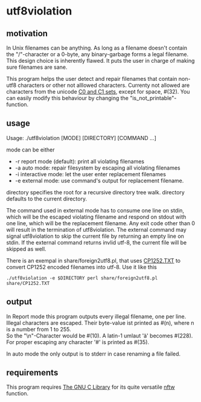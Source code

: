 utf8violation
=============

motivation
----------

In Unix filenames can be anything. 
As long as a filename doesn't contain the "/"-character or a 0-byte, any binary-garbage forms a legal filename.
This design choice is inherently flawed. It puts the user in charge of making sure filenames are sane.

This program helps the user detect and repair filenames that contain non-utf8 characters or other not alllowed characters.
Currenty not allowed are characters from the
unicode [C0 and C1 sets](https://en.wikipedia.org/wiki/C0_and_C1_control_codes), except for space, #(32).
You can easily modify this behaviour by changing the "is_not_printable"-function.


usage
-----

Usage: ./utf8violation [MODE] [DIRECTORY] [COMMAND ...]

mode can be either 
*  -r  report mode (default): print all violating filenames
*  -a  auto mode: repair filesystem by escaping all violating filenames
*  -i  interactive mode: let the user enter replacement filenames
*  -e  external mode: use command's output for replacement filename.

directory specifies the root for a recursive directory tree walk. 
directory defaults to the current directory.

The command used in external mode has to consume one line on stdin, which
will be the escaped violating filename and respond on stdout with
one line, which will be the replacement filename. Any exit code other than 0
will result in the termination of utf8violation.
The external command may signal utf8violation to skip the current file by
returning an empty line on stdin.
If the external command returns invlid utf-8, the current file will be skipped as well.

There is an exempal in share/foreign2utf8.pl, 
that uses [CP1252.TXT](ftp://ftp.unicode.org/Public/MAPPINGS/VENDORS/MICSFT/WINDOWS/CP1252.TXT)
to convert CP1252 encoded filenames into utf-8. 
Use it like this

    ./utf8violation -e $DIRECTORY perl share/foreign2utf8.pl share/CP1252.TXT


output
------

In Report mode this program outputs every illegal filename, one per line.
Illegal characters are escaped. Their byte-value ist printed as #(n), where n is a number from 1 to 255.  
So the "\n"-Character would be #(10). A latin-1 umlaut 'ä' becomes #(228).  
For proper escaping any character '#' is printed as #(35).

In auto mode the only output is to stderr in case renaming a file failed.


requirements
------------

This program requires [The GNU C Library](http://www.gnu.org/software/libc/)
for its quite versatile [nftw](http://www.gnu.org/software/libc/manual/html_node/Working-with-Directory-Trees.html#Working-with-Directory-Trees) function.
